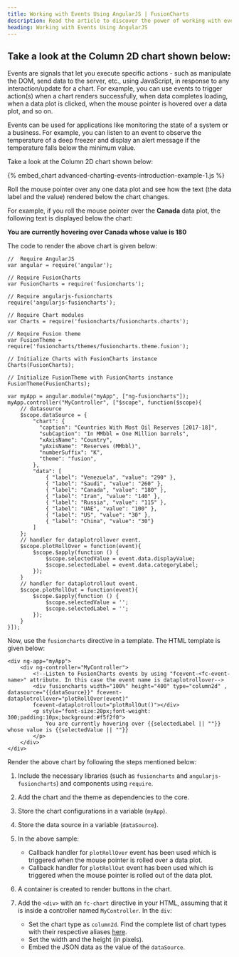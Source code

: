 ```yaml
---
title: Working with Events Using AngularJS | FusionCharts
description: Read the article to discover the power of working with events in AngularJS to execute specific actions & manipulate the DOM, send data to the server, & more.
heading: Working with Events Using AngularJS
---
```


## Take a look at the Column 2D chart shown below:

Events are signals that let you execute specific actions - such as manipulate the DOM, send data to the server, etc., using JavaScript, in response to any interaction/update for a chart. For example, you can use events to trigger action(s) when a chart renders successfully, when data completes loading, when a data plot is clicked, when the mouse pointer is hovered over a data plot, and so on.

Events can be used for applications like monitoring the state of a system or a business. For example, you can listen to an event to observe the temperature of a deep freezer and display an alert message if the temperature falls below the minimum value.

Take a look at the Column 2D chart shown below:

{% embed_chart advanced-charting-events-introduction-example-1.js %}

Roll the mouse pointer over any one data plot and see how the text (the data label and the value) rendered below the chart changes.

For example, if you roll the mouse pointer over the __Canada__ data plot, the following text is displayed below the chart:

**You are currently hovering over Canada whose value is 180**

The code to render the above chart is given below:

```
//  Require AngularJS 
var angular = require('angular');

// Require FusionCharts 
var FusionCharts = require('fusioncharts');

// Require angularjs-fusioncharts 
require('angularjs-fusioncharts');

// Require Chart modules 
var Charts = require('fusioncharts/fusioncharts.charts');

// Require Fusion theme
var FusionTheme = require('fusioncharts/themes/fusioncharts.theme.fusion');

// Initialize Charts with FusionCharts instance
Charts(FusionCharts);

// Initialize FusionTheme with FusionCharts instance
FusionTheme(FusionCharts);

var myApp = angular.module("myApp", ["ng-fusioncharts"]);
myApp.controller("MyController", ["$scope", function($scope){
    // datasource
    $scope.dataSource = {
        "chart": {
          "caption": "Countries With Most Oil Reserves [2017-18]",
          "subCaption": "In MMbbl = One Million barrels",
          "xAxisName": "Country",
          "yAxisName": "Reserves (MMbbl)",
          "numberSuffix": "K",
          "theme": "fusion",
        },
        "data": [
            { "label": "Venezuela", "value": "290" },
            { "label": "Saudi", "value": "260" },
            { "label": "Canada", "value": "180" },
            { "label": "Iran", "value": "140" },
            { "label": "Russia", "value": "115" },
            { "label": "UAE", "value": "100" },
            { "label": "US", "value": "30" },
            { "label": "China", "value": "30"}
        ]
    };
    // handler for dataplotrollover event.
    $scope.plotRollOver = function(event){
        $scope.$apply(function () {
            $scope.selectedValue = event.data.displayValue;
            $scope.selectedLabel = event.data.categoryLabel;
        });
    }
    // handler for dataplotrollout event.
    $scope.plotRollOut = function(event){
        $scope.$apply(function () {
            $scope.selectedValue = '';
            $scope.selectedLabel = '';
        });
    }
}]);
```

Now, use the `fusioncharts` directive in a template. The HTML template is given below:

```
<div ng-app="myApp">
    <div ng-controller="MyController">  
        <!--Listen to FusionCharts events by using "fcevent-<fc-event-name>" attribute. In this case the event name is dataplotrollover-->  
        <div fusioncharts width="100%" height="400" type="column2d" , datasource="{{dataSource}}" fcevent-dataplotrollover="plotRollOver(event)"
        fcevent-dataplotrollout="plotRollOut()"></div>
        <p style="font-size:20px;font-weight: 300;padding:10px;background:#f5f2f0">
            You are currently hovering over {{selectedLabel || ""}} whose value is {{selectedValue || ""}}
        </p>
    </div>
</div>
```

Render the above chart by following the steps mentioned below:

1. Include the necessary libraries (such as `fusioncharts` and `angularjs-fusioncharts`) and components using `require`.

2. Add the chart and the theme as dependencies to the core.

3. Store the chart configurations in a variable (`myApp`).

4. Store the data source in a variable (`dataSource`).

5. In the above sample:
    * Callback handler for `plotRollOver` event has been used which is triggered when the mouse pointer is rolled over a data plot.
    * Callback handler for `plotRollOut` event has been used which is triggered when the mouse pointer is rolled out of the data plot.

6. A container is created to render buttons in the chart.

7. Add the `<div>` with an `fc-chart` directive in your HTML, assuming that it is inside a controller named `MyController`. In the `div`:
    * Set the chart type as `column2d`. Find the complete list of chart types with their respective aliases [here](https://www.fusioncharts.com/dev/chart-guide/list-of-charts).
    * Set the width and the height (in pixels).
    * Embed the JSON data as the value of the `dataSource`.
